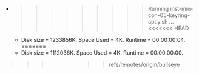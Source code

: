 * >>>>>>>>> Running inst-min-con-05-keyring-aptly.sh ...
<<<<<<< HEAD
  * Disk size = 1233856K. Space Used = 4K. Runtime = 00:00:00:04.
=======
  * Disk size = 1112036K. Space Used = 4K. Runtime = 00:00:00:00.
>>>>>>> refs/remotes/origin/bullseye

